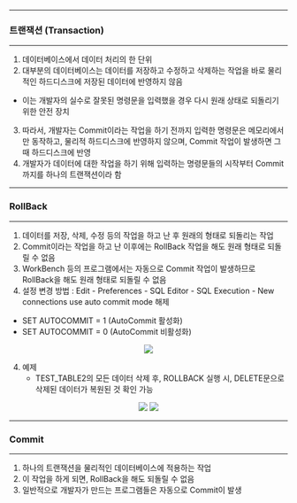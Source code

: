 -----
### 트랜잭션 (Transaction)
-----
1. 데이터베이스에서 데이터 처리의 한 단위
2. 대부분의 데이터베이스는 데이터를 저장하고 수정하고 삭제하는 작업을 바로 물리적인 하드디스크에 저장된 데이터에 반영하지 않음
  - 이는 개발자의 실수로 잘못된 명령문을 입력했을 경우 다시 원래 상태로 되돌리기 위한 안전 장치
3. 따라서, 개발자는 Commit이라는 작업을 하기 전까지 입력한 명령문은 메모리에서만 동작하고, 물리적 하드디스크에 반영하지 않으며, Commit 작업이 발생하면 그 때 하드디스크에 반영
4. 개발자가 데이터에 대한 작업을 하기 위해 입력하는 명령문들의 시작부터 Commit까지를 하나의 트랜잭션이라 함

-----
### RollBack
-----
1. 데이터를 저장, 삭제, 수정 등의 작업을 하고 난 후 원래의 형태로 되돌리는 작업
2. Commit이라는 작업을 하고 난 이후에는 RollBack 작업을 해도 원래 형태로 되돌릴 수 없음
3. WorkBench 등의 프로그램에서는 자동으로 Commit 작업이 발생하므로 RollBack을 해도 원래 형태로 되돌릴 수 없음
4. 설정 변경 방법 : Edit - Preferences - SQL Editor - SQL Execution - New connections use auto commit mode 해제
  - SET AUTOCOMMIT = 1 (AutoCommit 활성화)
  - SET AUTOCOMMIT = 0 (AutoCommit 비활성화)
<div align="center">
<img src="https://github.com/sooyounghan/Data-Base/assets/34672301/4ba9100a-cd8d-4c81-b058-76f507cb77f8">
</div>

4. 예제
   - TEST_TABLE2의 모든 데이터 삭제 후, ROLLBACK 실행 시, DELETE문으로 삭제된 데이터가 복원된 것 확인 가능
<div align="center">
<img src="https://github.com/sooyounghan/Data-Base/assets/34672301/e33127db-c225-4d14-afb9-5e1886a88bd8">
<img src="https://github.com/sooyounghan/Data-Base/assets/34672301/f714b6c9-4f60-4b09-80c7-47a7d142fcc8">
</div>

-----
### Commit
-----
1. 하나의 트랜잭션을 물리적인 데이터베이스에 적용하는 작업
2. 이 작업을 하게 되면, RollBack을 해도 되돌릴 수 없음
3. 일반적으로 개발자가 만드는 프로그램들은 자동으로 Commit이 발생

